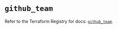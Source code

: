 # `github_team`

Refer to the Terraform Registry for docs: [`github_team`](https://registry.terraform.io/providers/integrations/github/6.2.3/docs/resources/team).
